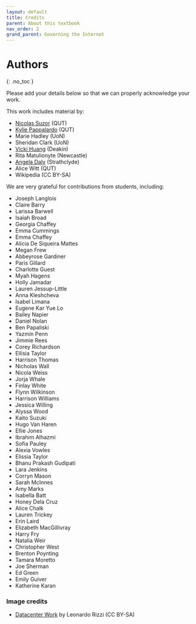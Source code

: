 ```yaml
---
layout: default
title: Credits
parent: About this textbook
nav_order: 2
grand_parent: Governing the Internet
---
```


# Authors
{: .no_toc }


Please add your details below so that we can properly acknowledge your work.

This work includes material by:

* [Nicolas Suzor](https://nic.suzor.net) (QUT)
* [Kylie Pappalardo](https://staff.qut.edu.au/staff/k.pappalardo/) (QUT)
* Marie Hadley (UoN)
* Sheridan Clark (UoN)
* [Vicki Huang](https://www.deakin.edu.au/about-deakin/people/vicki-huang) (Deakin)
* Rita Matulionyte (Newcastle)
* [Angela Daly](https://angeladaly.com/) (Strathclyde)
* Alice Witt (QUT)
* Wikipedia (CC BY-SA)

We are very grateful for contributions from students, including:
* Joseph Langlois
* Claire Barry
* Larissa Barwell
* Isaiah Broad
* Georgia Chaffey
* Emma Cummings
* Emma Chaffey
* Alicia De Siqueira Mattes
* Megan Frew
* Abbeyrose Gardiner
* Paris Gillard
* Charlotte Guest
* Myah Hagens
* Holly Jamadar
* Lauren Jessup-Little
* Anna Kleshcheva
* Isabel Limana
* Eugene Kar Yue Lo
* Bailey Napier
* Daniel Nolan
* Ben Papaliski
* Yazmin Penn
* Jimmie Rees
* Corey Richardson
* Ellisia Taylor
* Harrison Thomas
* Nicholas Wall
* Nicola Weiss
* Jorja Whale
* Finlay White
* Flynn Wilkinson
* Harrison Williams
* Jessica Willing
* Alyssa Wood
* Kaito Suzuki
* Hugo Van Haren
* Ellie Jones
* Ibrahim Alhazmi
* Sofia Pauley
* Alexia Vowles
* Elissia Taylor
* Bhanu Prakash Gudipati
* Lara Jenkins
* Corryn Mason
* Sarah McInnes
* Amy Marks
* Isabella Batt
* Honey Dela Cruz
* Alice Chalk
* Lauren Trickey
* Erin Laird
* Elizabeth MacGillivray
* Harry Fry
* Natalia Weir
* Christopher West
* Brenton Poynting
* Tamara Moretto
* Joe Sherman
* Ed Green
* Emily Guiver
* Katherine Karan

### Image credits

* [Datacenter Work](https://www.flickr.com/photos/stars6/4381851322) by Leonardo Rizzi (CC BY-SA)
